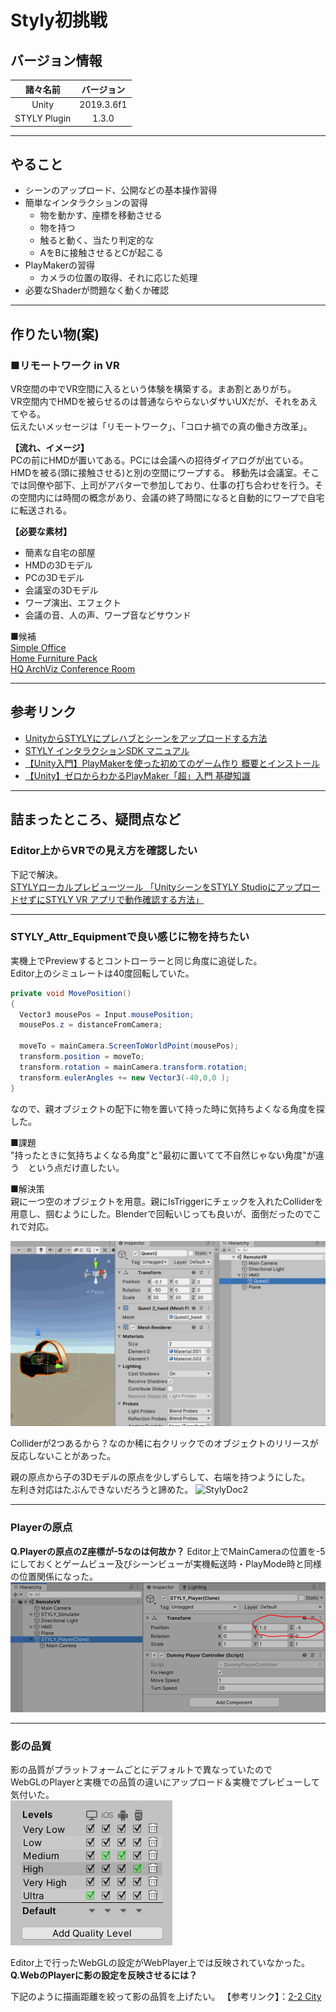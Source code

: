 # Styly初挑戦

## バージョン情報

| 諸々名前 | バージョン |
|:-:|:-:|
|  Unity | 2019.3.6f1  |
|  STYLY Plugin | 1.3.0  |

---

## やること
- シーンのアップロード、公開などの基本操作習得  
- 簡単なインタラクションの習得  
  - 物を動かす、座標を移動させる
  - 物を持つ
  - 触ると動く、当たり判定的な  
  - AをBに接触させるとCが起こる  
- PlayMakerの習得
  - カメラの位置の取得、それに応じた処理
- 必要なShaderが問題なく動くか確認  

---

## 作りたい物(案)

### ■リモートワーク in VR
VR空間の中でVR空間に入るという体験を構築する。まあ割とありがち。  
VR空間内でHMDを被らせるのは普通ならやらないダサいUXだが、それをあえてやる。  
伝えたいメッセージは「リモートワーク」、「コロナ禍での真の働き方改革」。  

**【流れ、イメージ】**  
PCの前にHMDが置いてある。PCには会議への招待ダイアログが出ている。  
HMDを被る(頭に接触させる)と別の空間にワープする。
移動先は会議室。そこでは同僚や部下、上司がアバターで参加しており、仕事の打ち合わせを行う。その空間内には時間の概念があり、会議の終了時間になると自動的にワープで自宅に転送される。  

**【必要な素材】**
- 簡素な自宅の部屋
- HMDの3Dモデル
- PCの3Dモデル
- 会議室の3Dモデル
- ワープ演出、エフェクト
- 会議の音、人の声、ワープ音などサウンド

■候補  
[Simple Office](https://assetstore.unity.com/packages/3d/props/interior/simple-office-28730?locale=ja-JP)  
[Home Furniture Pack](https://assetstore.unity.com/packages/3d/props/furniture/home-furniture-pack-137357)  
[HQ ArchViz Conference Room](https://assetstore.unity.com/packages/3d/environments/hq-archviz-conference-room-127663)  

---

## 参考リンク
- [UnityからSTYLYにプレハブとシーンをアップロードする方法](https://styly.cc/ja/manual/unity-asset-uploader/)  
- [STYLY インタラクションSDK マニュアル](https://styly.cc/ja/manual/interaction_sdk_manual/)  
- [【Unity入門】PlayMakerを使った初めてのゲーム作り 概要とインストール](https://styly.cc/ja/tips/unity-playmaker-game-beginner-1/)
- [【Unity】ゼロからわかるPlayMaker「超」入門 基礎知識](https://styly.cc/ja/tips/playmaker_coreconcepts/)


---

## 詰まったところ、疑問点など


### Editor上からVRでの見え方を確認したい  

下記で解決。  
[STYLYローカルプレビューツール 「UnityシーンをSTYLY StudioにアップロードせずにSTYLY VR アプリで動作確認する方法」](https://styly.cc/ja/manual/styly-local-preview-tool/)  

---

### STYLY_Attr_Equipmentで良い感じに物を持ちたい

実機上でPreviewするとコントローラーと同じ角度に追従した。  
Editor上のシミュレートは40度回転していた。  

```cs
private void MovePosition() 
{
  Vector3 mousePos = Input.mousePosition;
  mousePos.z = distanceFromCamera;

  moveTo = mainCamera.ScreenToWorldPoint(mousePos);
  transform.position = moveTo;
  transform.rotation = mainCamera.transform.rotation;
  transform.eulerAngles += new Vector3(-40,0,0 );
}
```

なので、親オブジェクトの配下に物を置いて持った時に気持ちよくなる角度を探した。  

■課題  
"持ったときに気持ちよくなる角度"と"最初に置いてて不自然じゃない角度"が違う　という点だけ直したい。  

■解決策  
親に一つ空のオブジェクトを用意。親にIsTriggerにチェックを入れたColliderを用意し、掴むようにした。Blenderで回転いじっても良いが、面倒だったのでこれで対応。  

![StylyDoc1](ReadMEImage\StylyDoc1.gif)

Colliderが2つあるから？なのか稀に右クリックでのオブジェクトのリリースが反応しないことがあった。  

親の原点から子の3Dモデルの原点を少しずらして、右端を持つようにした。  
左利き対応はたぶんできないだろうと諦めた。
![StylyDoc2](ReadMEImage\StylyDoc2.gif)

---

### Playerの原点
**Q.Playerの原点のZ座標が-5なのは何故か？**
Editor上でMainCameraの位置を-5にしておくとゲームビュー及びシーンビューが実機転送時・PlayMode時と同様の位置関係になった。  
![StylyDoc3](ReadMEImage\StylyDoc3.PNG)

---

### 影の品質
影の品質がプラットフォームごとにデフォルトで異なっていたので  
WebGLのPlayerと実機での品質の違いにアップロード＆実機でプレビューして気付いた。  
![StylyDoc4](ReadMEImage\StylyDoc4.PNG)

Editor上で行ったWebGLの設定がWebPlayer上では反映されていなかった。
**Q.WebのPlayerに影の設定を反映させるには？**

下記のように描画距離を絞って影の品質を上げたい。
【参考リンク】：[2-2 City](https://gallery.styly.cc/scene/074fbc78-39ad-4814-94d1-d681df8d565b)